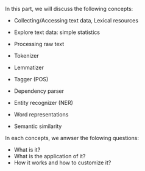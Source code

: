 In this part, we will discuss the following concepts:

- Collecting/Accessing text data, Lexical resources
- Explore text data: simple statistics

- Processing raw text 
- Tokenizer
- Lemmatizer
- Tagger (POS)
- Dependency parser
- Entity recognizer (NER)

- Word representations
- Semantic similarity 

In each concepts, we anwser the folowing questions:
- What is it?
- What is the application of it?
- How it works and how to customize it?